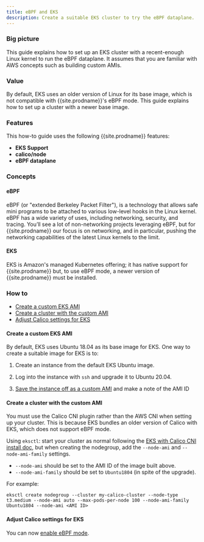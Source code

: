 ```yaml
---
title: eBPF and EKS
description: Create a suitable EKS cluster to try the eBPF dataplane.
---
```


### Big picture

This guide explains how to set up an EKS cluster with a recent-enough Linux kernel to run the eBPF dataplane.  It assumes that you are familiar with AWS concepts such as building custom AMIs.

### Value

By default, EKS uses an older version of Linux for its base image, which is not compatible with {{site.prodname}}'s eBPF mode.  This guide explains how to set up a cluster with a newer base image.

### Features

This how-to guide uses the following {{site.prodname}} features:

- **EKS Support**
- **calico/node**
- **eBPF dataplane**

### Concepts

#### eBPF

eBPF (or "extended Berkeley Packet Filter"), is a technology that allows safe mini programs to be attached to various low-level hooks in the Linux kernel. eBPF has a wide variety of uses, including networking, security, and tracing. You’ll see a lot of non-networking projects leveraging eBPF, but for {{site.prodname}} our focus is on networking, and in particular, pushing the networking capabilities of the latest Linux kernels to the limit.

#### EKS

EKS is Amazon's managed Kubernetes offering; it has native support for {{site.prodname}} but, to use eBPF mode, a newer version of {{site.prodname}} must be installed.

### How to

- [Create a custom EKS AMI](#create-a-custom-eks-ami)
- [Create a cluster with the custom AMI](#create-a-cluster-with-the-custom-ami)
- [Adjust Calico settings for EKS](#adjust-calico-settings-for-eks)

#### Create a custom EKS AMI

By default, EKS uses Ubuntu 18.04 as its base image for EKS.  One way to create a suitable image for EKS is to:

1. Create an instance from the default EKS Ubuntu image.

2. Log into the instance with `ssh` and upgrade it to Ubuntu 20.04.

3. [Save the instance off as a custom AMI](https://docs.aws.amazon.com/AWSEC2/latest/UserGuide/creating-an-ami-ebs.html) and make a note of the AMI ID

#### Create a cluster with the custom AMI

You must use the Calico CNI plugin rather than the AWS CNI when setting up your cluster.  This is because EKS bundles an older version of Calico with EKS, which does not support eBPF mode.

Using `eksctl`: start your cluster as normal following the [EKS with Calico CNI install doc](../getting-started/kubernetes/managed-public-cloud/eks#install-eks-with-calico-networking), but when creating the nodegroup, add the `--node-ami` and `--node-ami-family` settings.

* `--node-ami` should be set to the AMI ID of the image built above.
* `--node-ami-family` should be set to `Ubuntu1804` (in spite of the upgrade).

For example:
```
eksctl create nodegroup --cluster my-calico-cluster --node-type t3.medium --node-ami auto --max-pods-per-node 100 --node-ami-family Ubuntu1804 --node-ami <AMI ID>
```

#### Adjust Calico settings for EKS

You can now [enable eBPF mode](./enabling-bpf).
